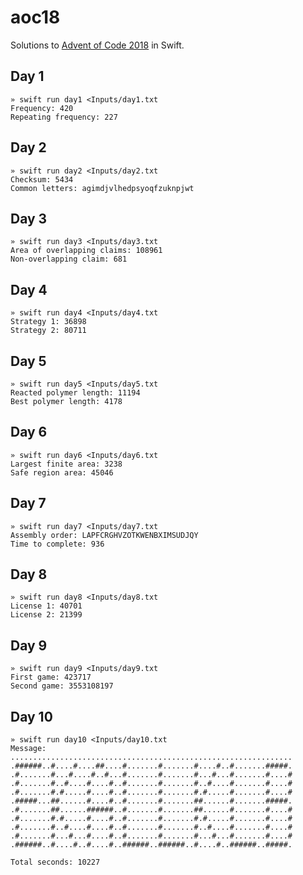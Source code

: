 
aoc18
=====

Solutions to [Advent of Code 2018](https://adventofcode.com) in Swift.


Day 1
-----

```
» swift run day1 <Inputs/day1.txt
Frequency: 420
Repeating frequency: 227
```


Day 2
-----

```
» swift run day2 <Inputs/day2.txt
Checksum: 5434
Common letters: agimdjvlhedpsyoqfzuknpjwt
```


Day 3
-----

```
» swift run day3 <Inputs/day3.txt
Area of overlapping claims: 108961
Non-overlapping claim: 681
```


Day 4
-----

```
» swift run day4 <Inputs/day4.txt
Strategy 1: 36898
Strategy 2: 80711
```


Day 5
-----

```
» swift run day5 <Inputs/day5.txt
Reacted polymer length: 11194
Best polymer length: 4178
```


Day 6
-----

```
» swift run day6 <Inputs/day6.txt
Largest finite area: 3238
Safe region area: 45046
```


Day 7
-----

```
» swift run day7 <Inputs/day7.txt
Assembly order: LAPFCRGHVZOTKWENBXIMSUDJQY
Time to complete: 936
```


Day 8
-----

```
» swift run day8 <Inputs/day8.txt
License 1: 40701
License 2: 21399
```


Day 9
-----

```
» swift run day9 <Inputs/day9.txt
First game: 423717
Second game: 3553108197
```


Day 10
------

```
» swift run day10 <Inputs/day10.txt
Message:
...............................................................
.######..#....#....##....#.......#.......#....#..#.......#####.
.#.......#...#....#..#...#.......#.......#...#...#.......#....#
.#.......#..#....#....#..#.......#.......#..#....#.......#....#
.#.......#.#.....#....#..#.......#.......#.#.....#.......#....#
.#####...##......#....#..#.......#.......##......#.......#####.
.#.......##......######..#.......#.......##......#.......#....#
.#.......#.#.....#....#..#.......#.......#.#.....#.......#....#
.#.......#..#....#....#..#.......#.......#..#....#.......#....#
.#.......#...#...#....#..#.......#.......#...#...#.......#....#
.######..#....#..#....#..######..######..#....#..######..#####.

Total seconds: 10227
```
